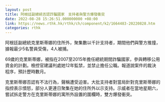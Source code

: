 ```yaml
---
layout: post
title: 阿根廷副總統否認詐騙國家　支持者與警方爆發衝突
date: 2022-08-28 15:26:51.000000000 +08:00
link: https://news.rthk.hk/rthk/ch/component/k2/1664483-20220828.htm
categories: rthk
---
```


阿根廷副總統克里斯蒂娜的住所外，聚集數以千計支持者，期間他們與警方推撞，據報最少5名警員受傷，4人被捕。

69歲的克里斯蒂娜，被指在2007至2015年擔任總統期間詐騙國家，參與轉移公用資金的計劃。檢控官建議判處她12年監禁，並禁止擔任公職。報道說案件的裁決程序，預計歷時數月。

克里斯蒂娜否認有不法行為，聲稱遭受迫害。大批支持者對當局針對克里斯蒂娜的指控表示憤怒，部分人更連日聚集在她的住所外以示支持。示威者在當地星期六，嘗試拆走警方在克里斯蒂娜的寓所外設置的圍欄時，雙方爆發衝突。
